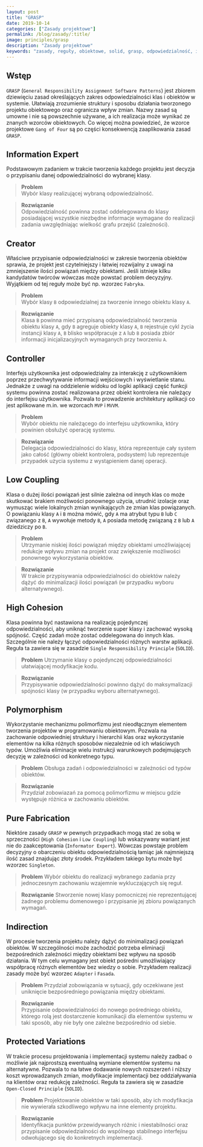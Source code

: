 ```yaml
---
layout: post
title: "GRASP"
date: 2019-10-14
categories: ["Zasady projektowe"]
permalink: /blog/zasady/:title/
image: principles/grasp
description: "Zasady projektowe"
keywords: "zasady, reguły, obiektowe, solid, grasp, odpowiedzialność, information expert, creator, controller, low coupling, high cohesion, polymorphism, pure fabrication, indirection, protected variations, principle, rules, android, programowanie, programming"
---
```


## Wstęp
`GRASP` (`General Responsibility Assignment Software Patterns`) jest zbiorem dziewięciu zasad określających zakres odpowiedzialności klas i obiektów w systemie. Ułatwiają zrozumienie struktury i sposobu działania tworzonego projektu obiektowego oraz ogranicza wpływ zmian. Nazwy zasad są umowne i nie są powszechnie używane, a ich realizacja może wynikać ze znanych wzorców obiektowych. Co więcej można powiedzieć, że wzorce projektowe `Gang of Four` są po części konsekwencją zaaplikowania zasad `GRASP`. 

## Information Expert
Podstawowym zadaniem w trakcie tworzenia każdego projektu jest decyzja o przypisaniu danej odpowiedzialności do wybranej klasy.
  
>**Problem**  
Wybór klasy realizującej wybraną odpowiedzialność.
  
>**Rozwiązanie**  
Odpowiedzialność powinna zostać oddelegowana do klasy posiadającej wszystkie niezbędne informacje wymagane do realizacji zadania uwzględniając wielkość grafu przejść (zależności).

## Creator
Właściwe przypisanie odpowiedzialności w zakresie tworzenia obiektów sprawia, że projekt jest czytelniejszy i łatwiej rozwijalny z uwagi na zmniejszenie ilości powiązań między obiektami. Jeśli istnieje kilku kandydatów twórców wówczas może powstać problem decyzyjny. Wyjątkiem od tej reguły może być np. wzorzec `Fabryka`.
  
>**Problem**  
Wybór klasy `B` odpowiedzialnej za tworzenie innego obiektu klasy `A`.  
  
>**Rozwiązanie**  
Klasa `B` powinna mieć przypisaną odpowiedzialność tworzenia obiektu klasy `A`, gdy `B` agreguje obiekty klasy `A`, `B` rejestruje cykl życia instancji klasy `A`, `B` blisko współpracuje z `A` lub `B` posiada zbiór informacji inicjalizacyjnych wymaganych przy tworzeniu `A`.

## Controller
Interfejs użytkownika jest odpowiedzialny za interakcję z użytkownikiem poprzez przechwytywanie informacji wejściowych i wyświetlanie stanu. Jednakże z uwagi na oddzielenie widoku od logiki aplikacji część funkcji systemu powinna zostać realizowana przez obiekt kontrolera nie należący do interfejsu użytkownika. Pozwala to prowadzenie architektury aplikacji co jest aplikowane m.in. we wzorcach `MVP` i `MVVM`.
  
>**Problem**  
Wybór obiektu nie należącego do interfejsu użytkownika, który powinien obsłużyć operację systemu.
  
>**Rozwiązanie**  
Delegacja odpowiedzialności do klasy, która reprezentuje cały system jako całość (główny obiekt kontrolera, podsystem) lub reprezentuje przypadek użycia systemu z wystąpieniem danej operacji.

## Low Coupling
Klasa o dużej ilości powiązań jest silnie zależna od innych klas co może skutkować brakiem możliwości ponownego użycia, utrudnić izolacje oraz wymusząc wiele lokalnych zmian wynikających ze zmian klas powiązanych. O powiązaniu klasy `A` i `B` można mówić, gdy `A` ma atrybut typu `B` lub `C` związanego z `B`, `A` wywołuje metody `B`, `A` posiada metodę związaną z `B` lub `A` dziedziczy po `B`.
  
>**Problem**  
Utrzymanie niskiej ilości powiązań między obiektami umożliwiającej redukcje wpływu zmian na projekt oraz zwiększenie możliwości ponownego wykorzystania obiektów.
  
>**Rozwiązanie**  
W trakcie przypisywania odpowiedzialności do obiektów należy dążyć do minimalizacji ilości powiązań (w przypadku wyboru alternatywnego).

## High Cohesion
Klasa powinna być nastawiona na realizację pojedynczej odpowiedzialności, aby uniknąć tworzenie super klasy i zachować wysoką spójność. Część zadań może zostać oddelegowana do innych klas. Szczególnie nie należy łączyć odpowiedzialności różnych warstw aplikacji. Reguła ta zawiera się w zasadzie `Single Responsibility Principle` (`SOLID`).
  
>**Problem** 
Utrzymanie klasy o pojedynczej odpowiedzialności ułatwiającej modyfikacje kodu.
  
>**Rozwiązanie**  
Przypisywanie odpowiedzialności powinno dążyć do maksymalizacji spójności klasy (w przypadku wyboru alternatywnego).

## Polymorphism
Wykorzystanie mechanizmu polimorfizmu jest nieodłącznym elementem tworzenia projektów w programowaniu obiektowym. Pozwala na zachowanie odpowiedniej struktury i hierarchii klas oraz wykorzystanie elementów na kilka różnych sposobów niezależnie od ich właściwych typów. Umożliwia eliminacje wielu instrukcji warunkowych podejmujących decyzję w zależności od konkretnego typu. 
  
>**Problem**
Obsługa zadań i odpowiedzialności w zależności od typów obiektów.
  
>**Rozwiązanie**  
Przydział zobowiazań za pomocą polimorfizmu w miejscu gdzie występuje różnica w zachowaniu obiektów.

## Pure Fabrication
Niektóre zasady `GRASP` w pewnych przypadkach mogą stać ze sobą w sprzeczności (`High Cohesion` i `Low Coupling`) lub wskazywany wariant jest nie do zaakceptowania (`Informator Expert`). Wówczas powstaje problem decyzyjny o obarczeniu obiektu odpowiedzialnością łamiąc jak najmniejszą ilość zasad znajdując złoty środek. Przykładem takiego bytu może być wzorzec `Singleton`.
  
>**Problem** 
Wybór obiektu do realizacji wybranego zadania przy jednoczesnym zachowaniu wzajemnie wykluczających się reguł.
  
>**Rozwiązanie**
Stworzenie nowej klasy pomocniczej nie reprezentującej żadnego problemu domenowego i przypisanie jej zbioru powiązanych wymagań.

## Indirection
W procesie tworzenia projektu należy dążyć do minimalizacji powiązań obiektów. W szczególności może zachodzić potrzeba eliminacji bezpośrednich zależności między obiektami bez wpływu na sposób działania. W tym celu wymagany jest obiekt pośredni umożliwiający współpracę różnych elementów bez wiedzy o sobie. Przykładem realizacji zasady może być wzorzec `Adapter` i `Fasada`.
  
>**Problem**
Przydział zobowiązania w sytuacji, gdy oczekiwane jest uniknięcie bezpośredniego powiązania między obiektami.
  
>**Rozwiązanie**  
Przypisanie odpowiedzialności do nowego pośredniego obiektu, którego rolą jest dostarczenie komunikacji dla elementów systemu w taki sposób, aby nie były one zależne bezpośrednio od siebie.

## Protected Variations
W trakcie procesu projektowania i implementacji systemu należy zadbać o możliwie jak najprostszą ewentualną wymiane elementów systemu na alternatywne. Pozwala to na łatwe dodawanie nowych rozszerzeń i niższy koszt wprowadzanych zmian, modyfikacje implementacji bez oddziaływania na klientów oraz redukcję zależności. Reguła ta zawiera się w zasadzie `Open-Closed Principle` (`SOLID`).
  
>**Problem**
Projektowanie obiektów w taki sposób, aby ich modyfikacja nie wywierała szkodliwego wpływu na inne elementy projektu.
  
>**Rozwiązanie**  
Identyfikacja punktów przewidywanych różnic i niestabilności oraz przypisanie odpowiedzialności do wspólnego stabilnego interfejsu odwołującego się do konkretnych implementacji.